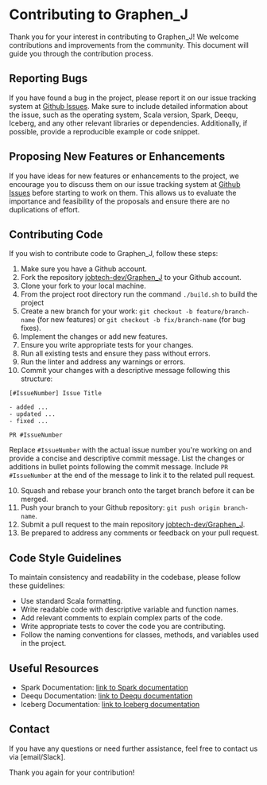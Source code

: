 # Contributing to Graphen_J

Thank you for your interest in contributing to Graphen_J! We welcome contributions and improvements from the community.
This document will guide you through the contribution process.

## Reporting Bugs

If you have found a bug in the project, please report it on our issue tracking system
at [Github Issues](https://github.com/jobtech-dev/Graphen_J/issues). Make sure to include detailed information about the
issue, such as the operating system, Scala version, Spark, Deequ, Iceberg, and any other relevant libraries or
dependencies. Additionally, if possible, provide a reproducible example or code snippet.

## Proposing New Features or Enhancements

If you have ideas for new features or enhancements to the project, we encourage you to discuss them on our issue
tracking system at [Github Issues](https://github.com/jobtech-dev/Graphen_J/issues) before starting to work on them.
This allows us to evaluate the importance and feasibility of the proposals and ensure there are no duplications of
effort.

## Contributing Code

If you wish to contribute code to Graphen_J, follow these steps:

1. Make sure you have a Github account.
2. Fork the repository [jobtech-dev/Graphen_J](https://github.com/jobtech-dev/Graphen_J) to your Github account.
3. Clone your fork to your local machine.
4. From the project root directory run the command `./build.sh` to build the project
5. Create a new branch for your work: `git checkout -b feature/branch-name` (for new features)
   or `git checkout -b fix/branch-name` (for bug fixes).
6. Implement the changes or add new features.
7. Ensure you write appropriate tests for your changes.
8. Run all existing tests and ensure they pass without errors.
9. Run the linter and address any warnings or errors.
10. Commit your changes with a descriptive message following this structure:

```
[#IssueNumber] Issue Title

- added ...
- updated ...
- fixed ...

PR #IssueNumber
```

Replace `#IssueNumber` with the actual issue number you're working on and provide a concise and descriptive commit
message. List the changes or additions in bullet points following the commit message. Include `PR #IssueNumber` at the
end of the message to link it to the related pull request.

10. Squash and rebase your branch onto the target branch before it can be merged.
11. Push your branch to your Github repository: `git push origin branch-name`.
12. Submit a pull request to the main repository [jobtech-dev/Graphen_J](https://github.com/jobtech-dev/Graphen_J).
13. Be prepared to address any comments or feedback on your pull request.

## Code Style Guidelines

To maintain consistency and readability in the codebase, please follow these guidelines:

- Use standard Scala formatting.
- Write readable code with descriptive variable and function names.
- Add relevant comments to explain complex parts of the code.
- Write appropriate tests to cover the code you are contributing.
- Follow the naming conventions for classes, methods, and variables used in the project.

## Useful Resources

- Spark Documentation: [link to Spark documentation](https://spark.apache.org/docs/latest/)
- Deequ Documentation: [link to Deequ documentation](https://github.com/awslabs/deequ)
- Iceberg Documentation: [link to Iceberg documentation](https://iceberg.apache.org/)

## Contact

If you have any questions or need further assistance, feel free to contact us via [email/Slack].

Thank you again for your contribution!

